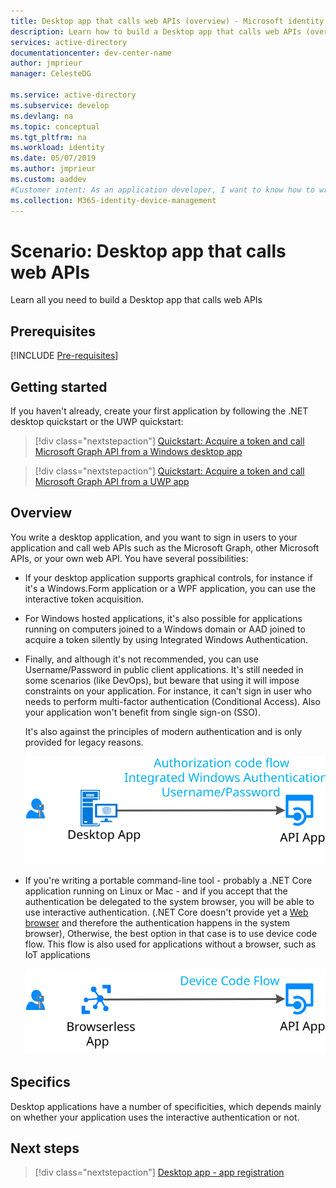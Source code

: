 ```yaml
---
title: Desktop app that calls web APIs (overview) - Microsoft identity platform
description: Learn how to build a Desktop app that calls web APIs (overview)
services: active-directory
documentationcenter: dev-center-name
author: jmprieur
manager: CelesteDG

ms.service: active-directory
ms.subservice: develop
ms.devlang: na
ms.topic: conceptual
ms.tgt_pltfrm: na
ms.workload: identity
ms.date: 05/07/2019
ms.author: jmprieur
ms.custom: aaddev 
#Customer intent: As an application developer, I want to know how to write a Desktop app that calls web APIs using the Microsoft identity platform for developers.
ms.collection: M365-identity-device-management
---
```


# Scenario: Desktop app that calls web APIs

Learn all you need to build a Desktop app that calls web APIs

## Prerequisites

[!INCLUDE [Pre-requisites](../../../includes/active-directory-develop-scenarios-prerequisites.md)]

## Getting started

If you haven't already, create your first application by following the .NET desktop quickstart or the UWP quickstart:

> [!div class="nextstepaction"]
> [Quickstart: Acquire a token and call Microsoft Graph API from a Windows desktop app](./quickstart-v2-windows-desktop.md)


> [!div class="nextstepaction"]
> [Quickstart: Acquire a token and call Microsoft Graph API from a UWP app](./quickstart-v2-uwp.md)

## Overview

You write a desktop application, and you want to sign in users to your application and call web APIs such as the Microsoft Graph, other Microsoft APIs, or your own web API. You have several possibilities:

- If your desktop application supports graphical controls, for instance if it's a Windows.Form application or a WPF application, you can use the interactive token acquisition.
- For Windows hosted applications, it's also possible for applications running on computers joined to a Windows domain or AAD joined to acquire a token silently by using Integrated Windows Authentication.
- Finally, and although it's not recommended, you can use Username/Password in public client applications. It's still needed in some scenarios (like DevOps), but beware that using it will impose constraints on your application. For instance, it can't sign in user who needs to perform multi-factor authentication (Conditional Access). Also your application won't benefit from single sign-on (SSO).

  It's also against the principles of modern authentication and is only provided for legacy reasons.

  ![Desktop application](media/scenarios/desktop-app.svg)

- If you're writing a portable command-line tool - probably a .NET Core application running on Linux or Mac - and if you accept that the authentication be delegated to the system browser, you will be able to use interactive authentication. (.NET Core doesn't provide yet a [Web browser](https://aka.ms/msal-net-uses-web-browser) and therefore the authentication happens in the system browser), Otherwise, the best option in that case is to use device code flow. This flow is also used for applications without a browser, such as  IoT applications

  ![Browserless application](media/scenarios/device-code-flow-app.svg)

## Specifics

Desktop applications have a number of specificities, which depends mainly on whether your application uses the interactive authentication or not.

## Next steps

> [!div class="nextstepaction"]
> [Desktop app - app registration](scenario-desktop-app-registration.md)
